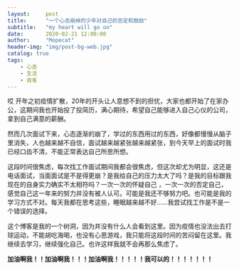```yaml
---
layout:     post
title:      "一个心态崩掉的少年对自己的否定和鼓励"
subtitle:   "my heart will go on"
date:       2020-02-21 12:00:00
author:     "Mopecat"
header-img: "img/post-bg-web.jpg"
catalog: true
tags:
    - 心态
    - 生活
    - 自省
---
```


哎 开年之初疫情扩散，20年的开头让人意想不到的担忧，大家也都开始了在家办公，这期间我也开始投了投简历，满心期待，希望自己能够进入自己心仪的公司，拿到自己满意的薪酬。


然而几次面试下来，心态逐渐的崩了，学过的东西用过的东西，好像都慢慢从脑子里消失，人也越来越不自信，面试越来越紧张越来越紧张，到今天早上的面试时我已经口齿不清，不能正常表达自己所思所想。


这段时间很焦虑，每次找工作面试期间我都会很焦虑，但这次却尤为明显，这还是电话面试，当面面试是不是得更崩？是我给自己的压力太大了吗？是我的目标跟我现在的自身实力确实不太相符吗？一次一次的怀疑自己
，一次一次的否定自己，感觉自己这一年来的努力并没有被人认可。可能是我还不够努力吧。也可能是我的学习方式不对。每天我都在思考这些，睡眠越来越不好……我尝试找工作是不是一个错误的选择。


这个博客是我的一个树洞，因为并没有什么人会看到这里。因为疫情也没法出去打球运动，不能胡吃海喝，也没有心思游戏，我只能将这段时间的苦闷留在这里。我继续去学习，继续强化自己。也许这样我就不会再那么焦虑了。


**加油啊我！！加油啊我！！！加油啊我！！！！！我可以的！！！！！！！**